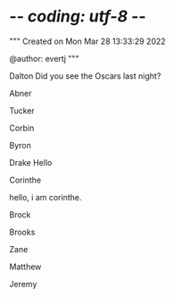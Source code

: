 # -*- coding: utf-8 -*-
"""
Created on Mon Mar 28 13:33:29 2022

@author: evertj
"""

Dalton
Did you see the Oscars last night?

Abner

Tucker

Corbin

Byron

Drake 
Hello

Corinthe

hello,
i am corinthe.

Brock

Brooks

Zane

Matthew

Jeremy
